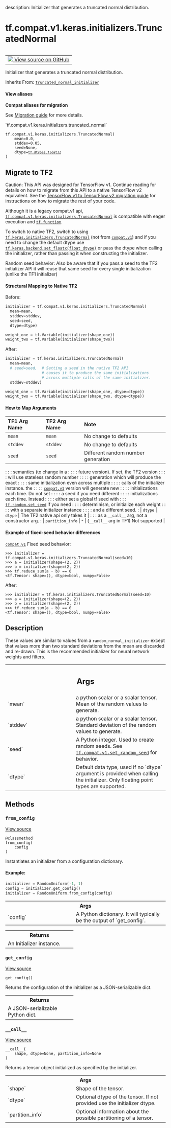 description: Initializer that generates a truncated normal distribution.

<div itemscope itemtype="http://developers.google.com/ReferenceObject">
<meta itemprop="name" content="tf.compat.v1.keras.initializers.TruncatedNormal" />
<meta itemprop="path" content="Stable" />
<meta itemprop="property" content="__call__"/>
<meta itemprop="property" content="__init__"/>
<meta itemprop="property" content="from_config"/>
<meta itemprop="property" content="get_config"/>
</div>

# tf.compat.v1.keras.initializers.TruncatedNormal

<!-- Insert buttons and diff -->

<table class="tfo-notebook-buttons tfo-api nocontent" align="left">
<td>
  <a target="_blank" href="https://github.com/keras-team/keras/tree/v2.9.0/keras/initializers/initializers_v1.py#L281-L409">
    <img src="https://www.tensorflow.org/images/GitHub-Mark-32px.png" />
    View source on GitHub
  </a>
</td>
</table>



Initializer that generates a truncated normal distribution.

Inherits From: [`truncated_normal_initializer`](../../../../../tf/compat/v1/truncated_normal_initializer.md)

<section class="expandable">
  <h4 class="showalways">View aliases</h4>
  <p>
<b>Compat aliases for migration</b>
<p>See
<a href="https://www.tensorflow.org/guide/migrate">Migration guide</a> for
more details.</p>
<p>`tf.compat.v1.keras.initializers.truncated_normal`</p>
</p>
</section>

<pre class="devsite-click-to-copy prettyprint lang-py tfo-signature-link">
<code>tf.compat.v1.keras.initializers.TruncatedNormal(
    mean=0.0,
    stddev=0.05,
    seed=None,
    dtype=<a href="../../../../../tf/dtypes.md#float32"><code>tf.dtypes.float32</code></a>
)
</code></pre>





 <section><devsite-expandable expanded>
 <h2 class="showalways">Migrate to TF2</h2>

Caution: This API was designed for TensorFlow v1.
Continue reading for details on how to migrate from this API to a native
TensorFlow v2 equivalent. See the
[TensorFlow v1 to TensorFlow v2 migration guide](https://www.tensorflow.org/guide/migrate)
for instructions on how to migrate the rest of your code.

Although it is a legacy compat.v1 api,
<a href="../../../../../tf/compat/v1/keras/initializers/TruncatedNormal.md"><code>tf.compat.v1.keras.initializers.TruncatedNormal</code></a> is compatible with eager
execution and <a href="../../../../../tf/function.md"><code>tf.function</code></a>.

To switch to native TF2, switch to using
<a href="../../../../../tf/keras/initializers/TruncatedNormal.md"><code>tf.keras.initializers.TruncatedNormal</code></a> (not from <a href="../../../../../tf/compat/v1.md"><code>compat.v1</code></a>) and
if you need to change the default dtype use
<a href="../../../../../tf/keras/backend/set_floatx.md"><code>tf.keras.backend.set_floatx(float_dtype)</code></a>
or pass the dtype when calling the initializer, rather than passing it
when constructing the initializer.

Random seed behavior:
Also be aware that if you pass a seed to the TF2 initializer
API it will reuse that same seed for every single initialization
(unlike the TF1 initializer)

#### Structural Mapping to Native TF2

Before:

```python
initializer = tf.compat.v1.keras.initializers.TruncatedNormal(
  mean=mean,
  stddev=stddev,
  seed=seed,
  dtype=dtype)

weight_one = tf.Variable(initializer(shape_one))
weight_two = tf.Variable(initializer(shape_two))
```

After:

```python
initializer = tf.keras.initializers.TruncatedNormal(
  mean=mean,
  # seed=seed,  # Setting a seed in the native TF2 API
                # causes it to produce the same initializations
                # across multiple calls of the same initializer.
  stddev=stddev)

weight_one = tf.Variable(initializer(shape_one, dtype=dtype))
weight_two = tf.Variable(initializer(shape_two, dtype=dtype))
```

#### How to Map Arguments

| TF1 Arg Name      | TF2 Arg Name    | Note                       |
| :---------------- | :-------------- | :------------------------- |
| `mean`            | `mean`          | No change to defaults |
| `stddev`          | `stddev`        | No change to defaults |
| `seed`            | `seed`          | Different random number generation |
:                    :        : semantics (to change in a :
:                    :        : future version). If set, the TF2 version :
:                    :        : will use stateless random number :
:                    :        : generation which will produce the exact :
:                    :        : same initialization even across multiple :
:                    :        : calls of the initializer instance. the :
:                    :        : <a href="../../../../../tf/compat/v1.md"><code>compat.v1</code></a> version will generate new :
:                    :        : initializations each time. Do not set :
:                    :        : a seed if you need different          :
:                    :        : initializations each time. Instead    :
:                    :        : either set a global tf seed with
:                    :        : <a href="../../../../../tf/random/set_seed.md"><code>tf.random.set_seed</code></a> if you need :
:                    :        : determinism, or initialize each weight :
:                    :        : with a separate initializer instance  :
:                    :        : and a different seed.                 :
| `dtype`           | `dtype`  | The TF2 native api only takes it  |
:                   :      : as a `__call__` arg, not a constructor arg. :
| `partition_info`  | -    |  (`__call__` arg in TF1) Not supported      |

#### Example of fixed-seed behavior differences

<a href="../../../../../tf/compat/v1.md"><code>compat.v1</code></a> Fixed seed behavior:

```
>>> initializer = tf.compat.v1.keras.initializers.TruncatedNormal(seed=10)
>>> a = initializer(shape=(2, 2))
>>> b = initializer(shape=(2, 2))
>>> tf.reduce_sum(a - b) == 0
<tf.Tensor: shape=(), dtype=bool, numpy=False>
```

After:

```
>>> initializer = tf.keras.initializers.TruncatedNormal(seed=10)
>>> a = initializer(shape=(2, 2))
>>> b = initializer(shape=(2, 2))
>>> tf.reduce_sum(a - b) == 0
<tf.Tensor: shape=(), dtype=bool, numpy=False>
```



 </aside></devsite-expandable></section>

<h2>Description</h2>

<!-- Placeholder for "Used in" -->

These values are similar to values from a `random_normal_initializer`
except that values more than two standard deviations from the mean
are discarded and re-drawn. This is the recommended initializer for
neural network weights and filters.

<!-- Tabular view -->
 <table class="responsive fixed orange">
<colgroup><col width="214px"><col></colgroup>
<tr><th colspan="2"><h2 class="add-link">Args</h2></th></tr>

<tr>
<td>
`mean`
</td>
<td>
a python scalar or a scalar tensor. Mean of the random values to
generate.
</td>
</tr><tr>
<td>
`stddev`
</td>
<td>
a python scalar or a scalar tensor. Standard deviation of the
random values to generate.
</td>
</tr><tr>
<td>
`seed`
</td>
<td>
A Python integer. Used to create random seeds. See
<a href="../../../../../tf/compat/v1/set_random_seed.md"><code>tf.compat.v1.set_random_seed</code></a> for behavior.
</td>
</tr><tr>
<td>
`dtype`
</td>
<td>
Default data type, used if no `dtype` argument is provided when
calling the initializer. Only floating point types are supported.
</td>
</tr>
</table>




## Methods

<h3 id="from_config"><code>from_config</code></h3>

<a target="_blank" class="external" href="/code/stable/tensorflow/python/ops/init_ops.py">View source</a>

<pre class="devsite-click-to-copy prettyprint lang-py tfo-signature-link">
<code>@classmethod</code>
<code>from_config(
    config
)
</code></pre>

Instantiates an initializer from a configuration dictionary.


#### Example:



```python
initializer = RandomUniform(-1, 1)
config = initializer.get_config()
initializer = RandomUniform.from_config(config)
```

<!-- Tabular view -->
 <table class="responsive fixed orange">
<colgroup><col width="214px"><col></colgroup>
<tr><th colspan="2">Args</th></tr>

<tr>
<td>
`config`
</td>
<td>
A Python dictionary. It will typically be the output of
`get_config`.
</td>
</tr>
</table>



<!-- Tabular view -->
 <table class="responsive fixed orange">
<colgroup><col width="214px"><col></colgroup>
<tr><th colspan="2">Returns</th></tr>
<tr class="alt">
<td colspan="2">
An Initializer instance.
</td>
</tr>

</table>



<h3 id="get_config"><code>get_config</code></h3>

<a target="_blank" class="external" href="/code/stable/tensorflow/python/ops/init_ops.py">View source</a>

<pre class="devsite-click-to-copy prettyprint lang-py tfo-signature-link">
<code>get_config()
</code></pre>

Returns the configuration of the initializer as a JSON-serializable dict.


<!-- Tabular view -->
 <table class="responsive fixed orange">
<colgroup><col width="214px"><col></colgroup>
<tr><th colspan="2">Returns</th></tr>
<tr class="alt">
<td colspan="2">
A JSON-serializable Python dict.
</td>
</tr>

</table>



<h3 id="__call__"><code>__call__</code></h3>

<a target="_blank" class="external" href="/code/stable/tensorflow/python/ops/init_ops.py">View source</a>

<pre class="devsite-click-to-copy prettyprint lang-py tfo-signature-link">
<code>__call__(
    shape, dtype=None, partition_info=None
)
</code></pre>

Returns a tensor object initialized as specified by the initializer.


<!-- Tabular view -->
 <table class="responsive fixed orange">
<colgroup><col width="214px"><col></colgroup>
<tr><th colspan="2">Args</th></tr>

<tr>
<td>
`shape`
</td>
<td>
Shape of the tensor.
</td>
</tr><tr>
<td>
`dtype`
</td>
<td>
Optional dtype of the tensor. If not provided use the initializer
dtype.
</td>
</tr><tr>
<td>
`partition_info`
</td>
<td>
Optional information about the possible partitioning of a
tensor.
</td>
</tr>
</table>





